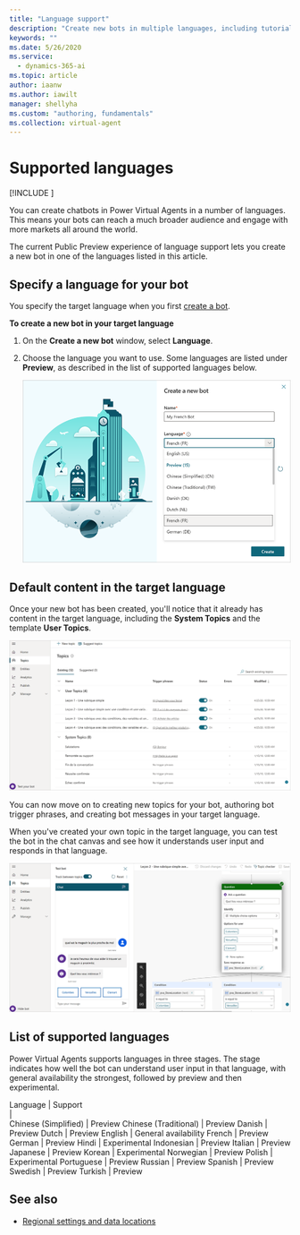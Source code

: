 ```yaml
---
title: "Language support"
description: "Create new bots in multiple languages, including tutorial and system topics."
keywords: ""
ms.date: 5/26/2020
ms.service:
  - dynamics-365-ai
ms.topic: article
author: iaanw
ms.author: iawilt
manager: shellyha
ms.custom: "authoring, fundamentals"
ms.collection: virtual-agent
---
```



# Supported languages

[!INCLUDE [](includes/cc-beta-prerelease-disclaimer.md)]


You can create chatbots in Power Virtual Agents in a number of languages. This means your bots can reach a much broader audience and engage with more markets all around the world.

The current Public Preview experience of language support lets you create a new bot in one of the languages listed in this article.

## Specify a language for your bot

You specify the target language when you first [create a bot](authoring-first-bot.md).

**To create a new bot in your target language**


1. On the **Create a new bot** window, select **Language**.


2. Choose the language you want to use. Some languages are listed under **Preview**, as described in the list of supported languages below. 

    ![Language selection option](media/language-selection.png "Language selection option")


## Default content in the target language

Once your new bot has been created, you'll notice that it already has content in the target language, including the **System Topics** and the template **User Topics**.

![Topics in target language](media/language-topics.png "Topics in target language")

You can now move on to creating new topics for your bot, authoring bot trigger phrases, and creating bot messages in your target language.


When you've created your own topic in the target language, you can test the bot in the chat canvas and see how it understands user input and responds in that language.

![Test in target language](media/language-testing.png "Test in target language")

## List of supported languages

Power Virtual Agents supports languages in three stages. The stage indicates how well the bot can understand user input in that language, with general availability the strongest, followed by preview and then experimental.


Language | Support  
  |  
Chinese (Simplified)        | Preview
Chinese (Traditional)       | Preview
Danish                      | Preview
Dutch                       | Preview
English                     | General availability
French                      | Preview
German                      | Preview
Hindi                       | Experimental
Indonesian                  | Preview
Italian                     | Preview
Japanese                    | Preview
Korean                      | Experimental
Norwegian                   | Preview
Polish                      | Experimental
Portuguese                  | Preview
Russian                     | Preview
Spanish                     | Preview
Swedish                     | Preview
Turkish                     | Preview


## See also

- [Regional settings and data locations](data-location.md)
